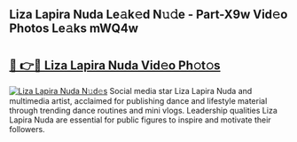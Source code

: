 ## Liza Lapira Nuda Le𝚊k𝚎d N𝚞𝚍e - Part-X9w Vid𝚎o Photos Le𝚊ks mWQ4w

# <h2><a href="http://fbbhvz.evod.top/?m=Liza+Lapira+Nuda">🔗 👉🔴 Liza Lapira Nuda Vid𝚎o Ph𝚘t𝚘s</a></h2>

[![Liza Lapira Nuda N𝚞d𝚎s](https://i.imgur.com/8V9OHl7.gif)](http://fbbhvz.evod.top/?m=Liza+Lapira+Nuda)
Social media star Liza Lapira Nuda and multimedia artist, acclaimed for publishing dance and lifestyle material through trending dance routines and mini vlogs. Leadership qualities Liza Lapira Nuda are essential for public figures to inspire and motivate their followers. 
